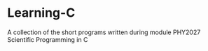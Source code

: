 # Learning-C
A collection of the short programs written during module PHY2027 Scientific Programming in C
